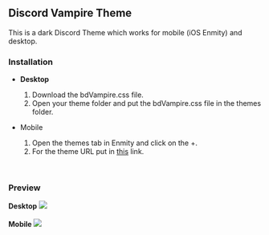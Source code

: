 ## Discord Vampire Theme
This is a dark Discord Theme which works for mobile (iOS Enmity) and desktop.

### Installation
- <b>Desktop</b>
  1. Download the bdVampire.css file.
  2. Open your theme folder and put the bdVampire.css file in the themes folder.
 
- Mobile
  1. Open the themes tab in Enmity and click on the +.
  2. For the theme URL put in [this](https://raw.githubusercontent.com/SiroxCW/Discord-Vampire-Theme/main/enVampire.json) link.

<br/>

### Preview
<b>Desktop</b>
![](https://raw.githubusercontent.com/SiroxCW/Discord-Vampire-Theme/main/bdVampire.png)
<br/>
<br/>
<b>Mobile</b>
![](https://raw.githubusercontent.com/SiroxCW/Discord-Vampire-Theme/main/enVampire.png)
